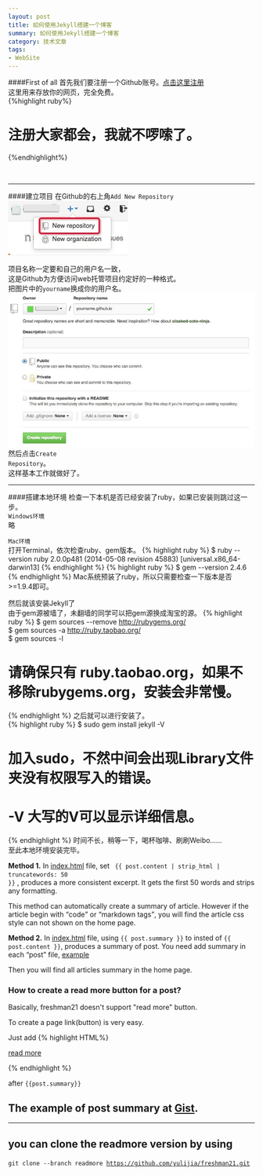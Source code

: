 ```yaml
---
layout: post
title: 如何使用Jekyll搭建一个博客
summary: 如何使用Jekyll搭建一个博客
category: 技术文章
tags:
- WebSite
---
```


####First of all
首先我们要注册一个Github账号。[点击这里注册](https://github.com/join)<br>
这里用来存放你的网页，完全免费。<br>
{%highlight ruby%}
# 注册大家都会，我就不啰嗦了。
{%endhighlight%}

<br>
<hr>
####建立项目
在Github的右上角<code>Add New Repository</code><br>
<img src="/images/2015-03-20-0000.jpeg">

项目名称一定要和自己的用户名一致，<br>
这是Github为方便访问web托管项目约定好的一种格式。<br>
把图片中的<code>yourname</code>换成你的用户名。<br>
<img src="/images/2015-03-20-0001.jpeg"><br>
然后点击<code>Create Repository</code>。<br>
这样基本工作就做好了。
<hr>
####搭建本地环境
检查一下本机是否已经安装了ruby，如果已安装则跳过这一步。<br>
<code>Windows环境</code><br>
略<br>

<code>Mac环境</code><br>
打开Terminal，依次检查ruby、gem版本。
{% highlight ruby %}
$ ruby --version
ruby 2.0.0p481 (2014-05-08 revision 45883) [universal.x86_64-darwin13]
{% endhighlight %}
{% highlight ruby %}
$ gem --version
2.4.6
{% endhighlight %}
Mac系统预装了ruby，所以只需要检查一下版本是否>=1.9.4即可。

然后就该安装Jekyll了<br>
由于gem源被墙了，未翻墙的同学可以把gem源换成淘宝的源。
{% highlight ruby %}
$ gem sources --remove http://rubygems.org/  
$ gem sources -a http://ruby.taobao.org/  
$ gem sources -l 
# 请确保只有 ruby.taobao.org，如果不移除rubygems.org，安装会非常慢。
{% endhighlight %}
之后就可以进行安装了。<br>
{% highlight ruby %}
$ sudo gem install jekyll -V
# 加入sudo，不然中间会出现Library文件夹没有权限写入的错误。
# -V 大写的V可以显示详细信息。
{% endhighlight %}
时间不长，稍等一下，喝杯咖啡、刷刷Weibo……<br>
至此本地环境安装完毕。




**Method 1.** In [index.html](https://github.com/yulijia/freshman21/blob/master/index.html) file, set <code> \{\{ post.content | strip_html | truncatewords: 50 \}\}</code> , produces a more consistent excerpt. It gets the first 50 words and strips any formatting.

This method can automatically create a summary of article. However if the article begin with <q>code</q> or <q>markdown tags</q>, you will find the article css style can not shown on the home page.

**Method 2.** In [index.html](https://github.com/yulijia/freshman21/blob/master/index.html) file, using <code>\{\{ post.summary \}\}</code> to insted of <code>\{\{ post.content \}\}</code>, produces a summary of post. You need add summary in each <q>post</q> file, [example](https://gist.github.com/yulijia/2f865b78a28bfe9e0a81#file-a-article-post-with-summary)

Then you will find all articles summary in the home page.




### How to create a read more button for a post? 


Basically, freshman21 doesn't support "read more" button.

To create a page link(button) is very easy.

Just add 
{% highlight HTML%}
 <p><a href="\{\{ post.url | prepend: site.baseurl \}\}">read more</a></p> 
{% endhighlight %}

after <code>\{\{post.summary\}\}</code>

## The example of post summary at [Gist](https://gist.github.com/yulijia/2f865b78a28bfe9e0a81).

-----

## you can clone the readmore version by using

<code>git clone --branch readmore https://github.com/yulijia/freshman21.git</code>